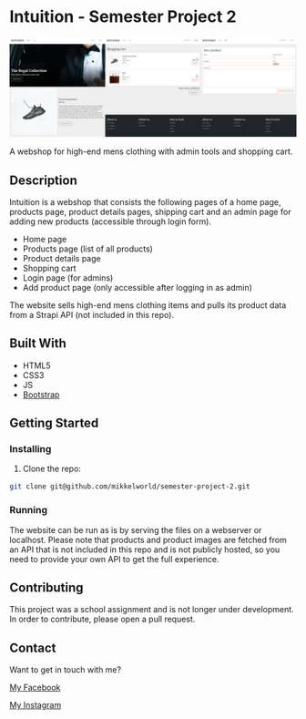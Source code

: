 # Intuition - Semester Project 2

![image](https://raw.githubusercontent.com/mikkelworld/semester-project-2/main/project-image.png)

A webshop for high-end mens clothing with admin tools and shopping cart.

## Description

Intuition is a webshop that consists the following pages of a home page, products page, product details pages, shipping cart and an admin page for adding new products (accessible through login form).

- Home page
- Products page (list of all products)
- Product details page
- Shopping cart
- Login page (for admins)
- Add product page (only accessible after logging in as admin)

The website sells high-end mens clothing items and pulls its product data from a Strapi API (not included in this repo).

## Built With

- HTML5
- CSS3
- JS
- [Bootstrap](https://getbootstrap.com)

## Getting Started

### Installing

1. Clone the repo:

```bash
git clone git@github.com/mikkelworld/semester-project-2.git
```

### Running

The website can be run as is by serving the files on a webserver or localhost.
Please note that products and product images are fetched from an API that is not included in this repo and is not publicly hosted, so you need to provide your own API to get the full experience.

## Contributing

This project was a school assignment and is not longer under development.
In order to contribute, please open a pull request.

## Contact

Want to get in touch with me?

[My Facebook](https://www.facebook.com/mikkel.andersen1)

[My Instagram](https://instagram.com/mikkelsen.oo)